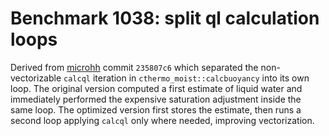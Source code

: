 # Benchmark 1038: split ql calculation loops

Derived from [microhh](https://github.com/vanstratum/microhh) commit `235807c6` which separated the non-vectorizable `calcql` iteration in `cthermo_moist::calcbuoyancy` into its own loop. The original version computed a first estimate of liquid water and immediately performed the expensive saturation adjustment inside the same loop. The optimized version first stores the estimate, then runs a second loop applying `calcql` only where needed, improving vectorization.
